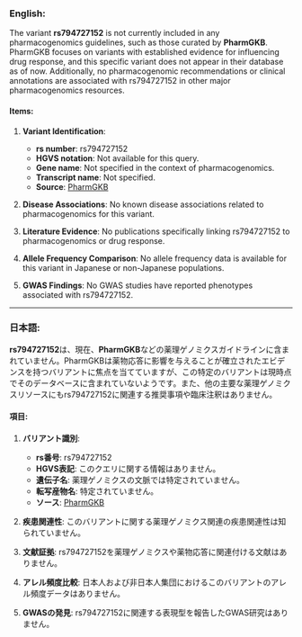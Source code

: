 ### English:
The variant **rs794727152** is not currently included in any pharmacogenomics guidelines, such as those curated by **PharmGKB**. PharmGKB focuses on variants with established evidence for influencing drug response, and this specific variant does not appear in their database as of now. Additionally, no pharmacogenomic recommendations or clinical annotations are associated with rs794727152 in other major pharmacogenomics resources.

#### Items:
1. **Variant Identification**:  
   - **rs number**: rs794727152  
   - **HGVS notation**: Not available for this query.  
   - **Gene name**: Not specified in the context of pharmacogenomics.  
   - **Transcript name**: Not specified.  
   - **Source**: [PharmGKB](https://www.pharmgkb.org/)  

2. **Disease Associations**: No known disease associations related to pharmacogenomics for this variant.

3. **Literature Evidence**: No publications specifically linking rs794727152 to pharmacogenomics or drug response.

4. **Allele Frequency Comparison**: No allele frequency data is available for this variant in Japanese or non-Japanese populations.

5. **GWAS Findings**: No GWAS studies have reported phenotypes associated with rs794727152.

---

### 日本語:
**rs794727152**は、現在、**PharmGKB**などの薬理ゲノミクスガイドラインに含まれていません。PharmGKBは薬物応答に影響を与えることが確立されたエビデンスを持つバリアントに焦点を当てていますが、この特定のバリアントは現時点でそのデータベースに含まれていないようです。また、他の主要な薬理ゲノミクスリソースにもrs794727152に関連する推奨事項や臨床注釈はありません。

#### 項目:
1. **バリアント識別**:  
   - **rs番号**: rs794727152  
   - **HGVS表記**: このクエリに関する情報はありません。  
   - **遺伝子名**: 薬理ゲノミクスの文脈では特定されていません。  
   - **転写産物名**: 特定されていません。  
   - **ソース**: [PharmGKB](https://www.pharmgkb.org/)  

2. **疾患関連性**: このバリアントに関する薬理ゲノミクス関連の疾患関連性は知られていません。

3. **文献証拠**: rs794727152を薬理ゲノミクスや薬物応答に関連付ける文献はありません。

4. **アレル頻度比較**: 日本人および非日本人集団におけるこのバリアントのアレル頻度データはありません。

5. **GWASの発見**: rs794727152に関連する表現型を報告したGWAS研究はありません。

